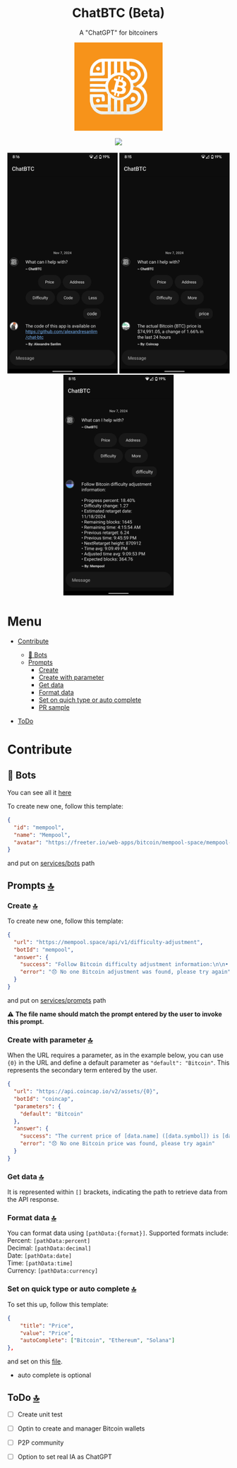 <h1 align='center'> ChatBTC (Beta) </h1>
<p align='center'> A "ChatGPT" for bitcoiners </p>

<p align='center'> 
  <img width='200' src='https://github.com/alexandresanlim/chat-btc/blob/master/assets/images/logo/orange.png?raw=true' />
 </p>
 
 <p align='center'> 
  <a href='https://play.google.com/store/apps/details?id=io.github.aichatbtc'><img src="https://img.shields.io/badge/Google_Play-414141?style=for-the-badge&logo=google-play&logoColor=white" /></a>
  <!--<a href='https://install.appcenter.ms/users/alexandre.sanlim/apps/pix-off/distribution_groups/public'><img src="https://img.shields.io/badge/Android_Apk-3DDC84?style=for-the-badge&logo=android&logoColor=white" /></a>-->
</p>
    
<p align='center'>
  <img width="250" src="https://github.com/alexandresanlim/chat-btc/blob/master/assets/images/store/google-play/1.png?raw=true"/> <img width="250" src="https://github.com/alexandresanlim/chat-btc/blob/master/assets/images/store/google-play/2.png?raw=true"/>  <img width="250" src="https://github.com/alexandresanlim/chat-btc/blob/master/assets/images/store/google-play/3.png?raw=true"/> 
 </p>
  
# Menu

- [Contribute](#contribute)
  - [🤖 Bots](#-bots)
  - [Prompts](#prompts)
    - [Create](#prompts)
    - [Create with parameter](#create-with-parameter-)
    - [Get data](#get-data-)
    - [Format data](#format-data-)
    - [Set on quich type or auto complete](#set-on-quick-type-or-auto-complete-)
    - [PR sample](https://github.com/alexandresanlim/chat-btc/pull/1)
   
- [ToDo](#todo-)


# Contribute
## 🤖 Bots
<p>
  You can see all it <a href='https://github.com/alexandresanlim/chat-btc/tree/master/services/bots'>here</a>
</p>

To create new one, follow this template:
```json
{
  "id": "mempool",
  "name": "Mempool",
  "avatar": "https://freeter.io/web-apps/bitcoin/mempool-space/mempool-space.png"
}
```
and put on [services/bots](https://github.com/alexandresanlim/chat-btc/tree/master/services/bots) path

## Prompts [🔝](#menu)

### Create [🔝](#menu)
To create new one, follow this template:
```json
{
  "url": "https://mempool.space/api/v1/difficulty-adjustment",
  "botId": "mempool",
  "answer": {
    "success": "Follow Bitcoin difficulty adjustment information:\n\n• Progress percent: [progressPercent:percent]\n• Difficulty change: [difficultyChange:decimal]\n• Estimated retarget date: [estimatedRetargetDate:date]\n• Remaining blocks: [remainingBlocks]\n• Remaining time: [remainingTime:time]\n• Previous retarget: [previousRetarget:decimal]\n• Previous time: [previousTime:time]\n• NextRetarget height: [nextRetargetHeight]\n• Time avg: [timeAvg:time]\n• Adjusted time avg: [adjustedTimeAvg:time]\n• Expected blocks: [expectedBlocks:decimal]",
    "error": "😞 No one Bitcoin adjustment was found, please try again"
  }
}
```
and put on [services/prompts](https://github.com/alexandresanlim/chat-btc/tree/master/services/prompts) path

⚠️ <b>The file name should match the prompt entered by the user to invoke this prompt.</b>

### Create with parameter [🔝](#menu)

When the URL requires a parameter, as in the example below, you can use `{0}` in the URL and define a default parameter as `"default": "Bitcoin"`. This represents the secondary term entered by the user.

```json
{
  "url": "https://api.coincap.io/v2/assets/{0}",
  "botId": "coincap",
  "parameters": {
    "default": "Bitcoin"
  },
  "answer": {
    "success": "The current price of [data.name] ([data.symbol]) is [data.priceUsd:currency], over the past 24 hours, it has changed by [data.changePercent24Hr:percent]",
    "error": "😞 No one Bitcoin price was found, please try again"
  }
}
```
### Get data [🔝](#menu)
It is represented within `[]` brackets, indicating the path to retrieve data from the API response.

### Format data [🔝](#menu)
You can format data using `[pathData:{format}]`. Supported formats include:
Percent: `[pathData:percent]`</br>
Decimal: `[pathData:decimal]`</br>
Date: `[pathData:date]`</br>
Time: `[pathData:time]`</br>
Currency: `[pathData:currency]`</br>

### Set on quick type or auto complete [🔝](#menu)

To set this up, follow this template:

```json
{
    "title": "Price",
    "value": "Price",
    "autoComplete": ["Bitcoin", "Ethereum", "Solana"]
},
```
and set on this [file](https://github.com/alexandresanlim/chat-btc/blob/master/services/prompts/list/us.json).

- auto complete is optional

## ToDo [🔝](#menu)

- [ ] Create unit test
- [ ] Optin to create and manager Bitcoin wallets
- [ ] P2P community
- [ ] Option to set real IA as ChatGPT


